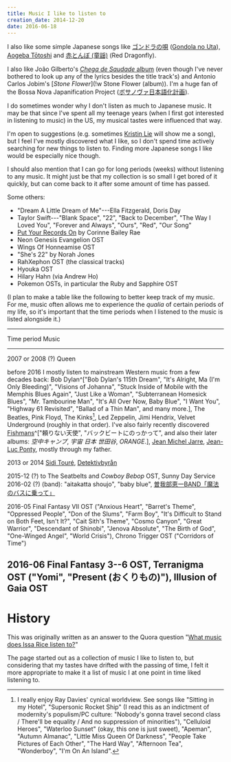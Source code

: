 ```yaml
---
title: Music I like to listen to
creation_date: 2014-12-20
date: 2016-06-18
---
```


[^kinks]: I really enjoy Ray Davies' cynical worldview.
See songs like "Sitting in my Hotel", "Supersonic Rocket Ship" (I read this as an indictment of modernity's populism/PC culture: "Nobody's gonna travel second class / There'll be equality / And no suppression of minorities"), "Celluloid Heroes", "Waterloo Sunset" (okay, this one is just sweet), "Apeman", "Autumn Almanac", "Little Miss Queen Of Darkness", "People Take Pictures of Each Other", "The Hard Way", "Afternoon Tea", "Wonderboy", "I'm On An Island".

I also like some simple Japanese songs like [ゴンドラの唄](!wja) ([Gondola no Uta](!w)), [Aogeba Tōtoshi](!w) and [赤とんぼ (童謡)](!wja) (Red Dragonfly).

I also like João Gilberto's [*Chega de Saudade* album](https://en.wikipedia.org/wiki/Chega_de_Saudade_(album)) (even though I've never bothered to look up any of the lyrics besides the title track's) and Antonio Carlos Jobim's [*Stone Flower*](!w Stone Flower (album)).
I'm a huge fan of the Bossa Nova Japanification Project ([ボサノヴァ日本語化計画](http://hiyokomame.com/ottnet/bossa/translation.htm)).

I do sometimes wonder why I don't listen as much to Japanese music.
It may be that since I've spent all my teenage years (when I first got interested in listening to music) in the US, my musical tastes were influenced that way.

I'm open to suggestions (e.g. sometimes [Kristin Lie](https://www.quora.com/Kristin-Lie) will show me a song), but I feel I've mostly discovered what I like, so I don't spend time actively searching for new things to listen to.
Finding more Japanese songs I like would be especially nice though.

I should also mention that I can go for long periods (weeks) without listening to any music.
It might just be that my collection is so small I get bored of it quickly, but can come back to it after some amount of time has passed.

Some others:

- "Dream A Little Dream of Me"---Ella Fitzgerald, Doris Day
- Taylor Swift---"Blank Space", "22", "Back to December", "The Way I Loved You", "Forever and Always", "Ours", "Red", "Our Song"
- [Put Your Records On](http://www.azlyrics.com/lyrics/corinnebaileyrae/putyourrecordson.html) by Corinne Bailey Rae
- Neon Genesis Evangelion OST
- Wings Of Honneamise OST
- "She's 22" by Norah Jones
- RahXephon OST (the classical tracks)
- Hyouka OST
- Hilary Hahn (via Andrew Ho)
- Pokemon OSTs, in particular the Ruby and Sapphire OST

(I plan to make a table like the following to better keep track of my music.
For me, music often allows me to experience the *qualia* of certain periods of my life, so it's important that the time periods when I listened to the music is listed alongside it.)

-------------------------------------------------------------------------------
Time period         Music
------------------- -----------------------------------------------------------
2007 or 2008 (?)    Queen

before 2016         I mostly listen to mainstream Western music from a few
                    decades back: Bob Dylan^["Bob Dylan's 115th Dream", "It's
                    Alright, Ma (I'm Only Bleeding)", "Visions of Johanna",
                    "Stuck Inside of Mobile with the Memphis Blues Again",
                    "Just Like a Woman", "Subterranean Homesick Blues", "Mr.
                    Tambourine Man", "It's All Over Now, Baby Blue", "I Want
                    You",  "Highway 61 Revisited", "Ballad of a Thin Man", and
                    many more.], The Beatles, Pink Floyd, The Kinks[^kinks],
                    Led Zeppelin, Jimi Hendrix, Velvet Underground (roughly in
                    that order).
                    I've also fairly recently discovered [Fishmans](
                    !w)^["頼りない天使", "バックビートにのっかって", and also
                    their later albums: *空中キャンプ*, *宇宙 日本 世田谷*, 
                    *ORANGE*.],  [Jean
                    Michel Jarre](!w), [Jean-Luc Ponty](!w), mostly through my
                    father.

2013 or 2014        [Sidi Touré](!w), [Detektivbyrån](!w)

2015-12 (?) to      The Seatbelts and *Cowboy Bebop* OST, Sunny Day Service
2016-02 (?)         (band): "aitakatta shoujo", "baby blue",
                    [曽我部恵一BAND「魔法のバスに乗って」](https://www.youtube.com/watch?v=CwiJhu9yPyM)

2016-05             Final Fantasy VII OST ("Anxious Heart", "Barret's Theme",
                    "Oppressed People", "Don of the Slums", "Farm Boy", "It's
                    Difficult to Stand on Both Feet, Isn't It?", "Cait Sith's
                    Theme", "Cosmo Canyon", "Great Warrior", "Descendant of
                    Shinobi", "Jenova Absolute", "The Birth of God",
                    "One-Winged Angel", "World Crisis"), Chrono Trigger OST
                    ("Corridors of Time")

2016-06             Final Fantasy 3--6 OST, Terranigma OST ("Yomi", "Present
                    (おくりもの)"), Illusion of Gaia OST
-------------------------------------------------------------------------------

# History

This was originally written as an answer to the Quora question "[What music does Issa Rice listen to?](!q)"

The page started out as a collection of music I like to listen to, but considering that my tastes have drifted with the passing of time, I felt it more appropriate to make it a list of music I at one point in time liked listening to.
